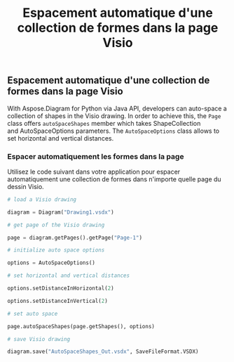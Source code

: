 ﻿---
title: Espacement automatique d'une collection de formes dans la page Visio
type: docs
weight: 30
url: /fr/python-java/auto-space-a-collection-of-shapes-in-the-visio-page/
---
## **Espacement automatique d'une collection de formes dans la page Visio**
With Aspose.Diagram for Python via Java API, developers can auto-space a collection of shapes in the Visio drawing. In order to achieve this, the `Page` class offers `autoSpaceShapes` member which takes ShapeCollection and AutoSpaceOptions parameters. The `AutoSpaceOptions` class allows to set horizontal and vertical distances.

### **Espacer automatiquement les formes dans la page**
Utilisez le code suivant dans votre application pour espacer automatiquement une collection de formes dans n'importe quelle page du dessin Visio.

``` python
# load a Visio drawing

diagram = Diagram("Drawing1.vsdx")

# get page of the Visio drawing

page = diagram.getPages().getPage("Page-1")

# initialize auto space options

options = AutoSpaceOptions()

# set horizontal and vertical distances

options.setDistanceInHorizontal(2)

options.setDistanceInVertical(2)

# set auto space 

page.autoSpaceShapes(page.getShapes(), options)

# save Visio drawing

diagram.save("AutoSpaceShapes_Out.vsdx", SaveFileFormat.VSDX)

```

